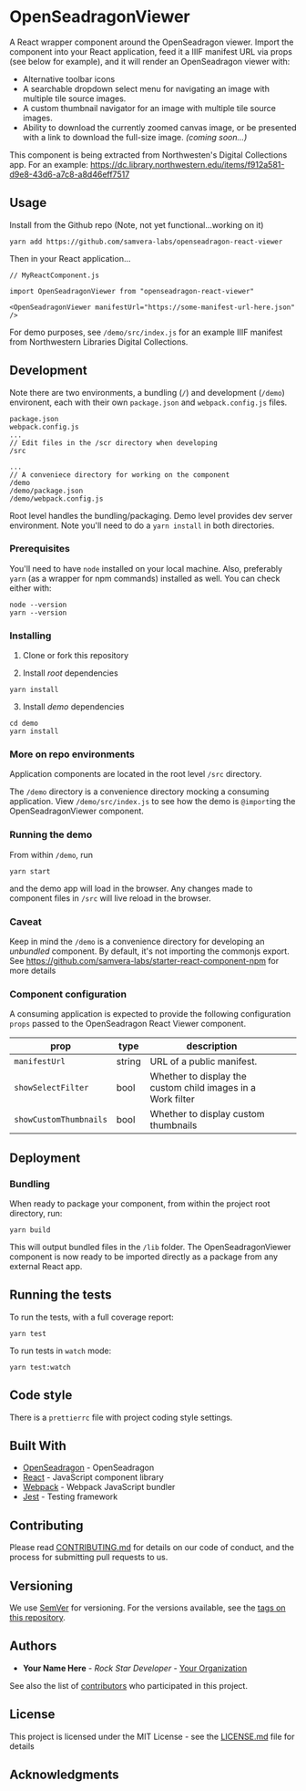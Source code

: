 # OpenSeadragonViewer

A React wrapper component around the OpenSeadragon viewer. Import the component into your React application, feed it a IIIF manifest URL via props (see below for example), and it will render an OpenSeadragon viewer with:

- Alternative toolbar icons
- A searchable dropdown select menu for navigating an image with multiple tile source images.
- A custom thumbnail navigator for an image with multiple tile source images.
- Ability to download the currently zoomed canvas image, or be presented with a link to download the full-size image. _(coming soon...)_

This component is being extracted from Northwesten's Digital Collections app. For an example: https://dc.library.northwestern.edu/items/f912a581-d9e8-43d6-a7c8-a8d46eff7517

## Usage

Install from the Github repo (Note, not yet functional...working on it)

```
yarn add https://github.com/samvera-labs/openseadragon-react-viewer
```

Then in your React application...

```
// MyReactComponent.js

import OpenSeadragonViewer from "openseadragon-react-viewer"

<OpenSeadragonViewer manifestUrl="https://some-manifest-url-here.json" />
```

For demo purposes, see `/demo/src/index.js` for an example IIIF manifest from Northwestern Libraries Digital Collections.

## Development

Note there are two environments, a bundling (`/`) and development (`/demo`) environent, each with their own `package.json` and `webpack.config.js` files.

```
package.json
webpack.config.js
...
// Edit files in the /scr directory when developing
/src

...
// A conveniece directory for working on the component
/demo
/demo/package.json
/demo/webpack.config.js
```

Root level handles the bundling/packaging. Demo level provides dev server environment. Note you'll need to do a `yarn install` in both directories.

### Prerequisites

You'll need to have `node` installed on your local machine. Also, preferably `yarn` (as a wrapper for npm commands) installed as well. You can check either with:

```
node --version
yarn --version
```

### Installing

1. Clone or fork this repository

2. Install _root_ dependencies

```
yarn install
```

3. Install _demo_ dependencies

```
cd demo
yarn install
```

### More on repo environments

Application components are located in the root level `/src` directory.

The `/demo` directory is a convenience directory mocking a consuming application. View `/demo/src/index.js` to see how the demo is `@import`ing the OpenSeadragonViewer component.

### Running the demo

From within `/demo`, run

`yarn start`

and the demo app will load in the browser. Any changes made to component files in `/src` will live reload in the browser.

### Caveat

Keep in mind the `/demo` is a convenience directory for developing an _unbundled_ component. By default, it's not importing the commonjs export. See https://github.com/samvera-labs/starter-react-component-npm for more details

### Component configuration

A consuming application is expected to provide the following configuration `props` passed to the OpenSeadragon React Viewer component.

| prop                   | type   | description                                                 |     |     |
| ---------------------- | ------ | ----------------------------------------------------------- | --- | --- |
| `manifestUrl`          | string | URL of a public manifest.                                   |     |     |
| `showSelectFilter`     | bool   | Whether to display the custom child images in a Work filter |     |     |
| `showCustomThumbnails` | bool   | Whether to display custom thumbnails                        |     |     |

## Deployment

### Bundling

When ready to package your component, from within the project root directory, run:

```
yarn build
```

This will output bundled files in the `/lib` folder. The OpenSeadragonViewer component is now ready to be imported directly as a package from any external React app.

## Running the tests

To run the tests, with a full coverage report:

```
yarn test
```

To run tests in `watch` mode:

```
yarn test:watch
```

## Code style

There is a `prettierrc` file with project coding style settings.

## Built With

- [OpenSeadragon](https://openseadragon.github.io/) - OpenSeadragon
- [React](https://reactjs.org/) - JavaScript component library
- [Webpack](https://webpack.js.org/) - Webpack JavaScript bundler
- [Jest](https://jestjs.io/) - Testing framework

## Contributing

Please read [CONTRIBUTING.md](contributing.md) for details on our code of conduct, and the process for submitting pull requests to us.

## Versioning

We use [SemVer](http://semver.org/) for versioning. For the versions available, see the [tags on this repository](https://github.com/your-name-or-organization/your-repository-name/tags).

## Authors

- **Your Name Here** - _Rock Star Developer_ - [Your Organization](#)

See also the list of [contributors](https://github.com/your-name-or-organization/your-repository-name/contributors) who participated in this project.

## License

This project is licensed under the MIT License - see the [LICENSE.md](LICENSE.md) file for details

## Acknowledgments
